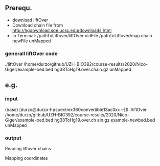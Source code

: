 ## Prerequ.

* download liftOver
* Download chain file from http://hgdownload.soe.ucsc.edu/downloads.html
* In Terminal:  /pathToLiftover/liftOver oldFile /pathToLiftover/map.chain newFile unMapped

### generall liftOver code

./liftOver /home/durzo/github/UZH-BIO392/course-results/2020/Nico-Giger/example-bed.bed hg38ToHg19.over.chain.gz unMapped

## e.g.
### input
(base) [durzo@durzo-hpspectrex360convertible13ac0xx ~]$ ./liftOver /home/durzo/github/UZH-BIO392/course-results/2020/Nico-Giger/example-bed.bed hg38ToHg19.over.ch ain.gz example-newbed.bed unMapped

### output

Reading liftover chains

Mapping coordinates
